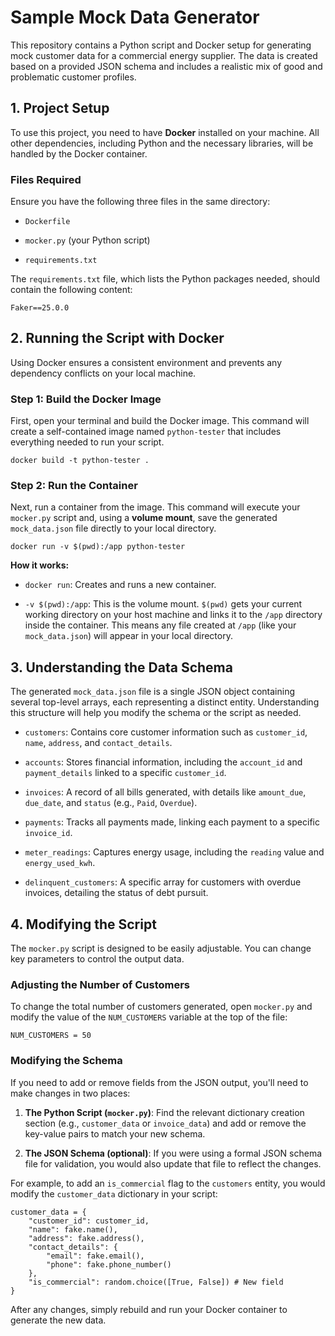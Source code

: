# Sample Mock Data Generator

This repository contains a Python script and Docker setup for generating mock customer data for a commercial energy supplier. The data is created based on a provided JSON schema and includes a realistic mix of good and problematic customer profiles.

## 1. Project Setup

To use this project, you need to have **Docker** installed on your machine. All other dependencies, including Python and the necessary libraries, will be handled by the Docker container.

### Files Required

Ensure you have the following three files in the same directory:

* `Dockerfile`

* `mocker.py` (your Python script)

* `requirements.txt`

The `requirements.txt` file, which lists the Python packages needed, should contain the following content:

```
Faker==25.0.0

```

## 2. Running the Script with Docker

Using Docker ensures a consistent environment and prevents any dependency conflicts on your local machine.

### Step 1: Build the Docker Image

First, open your terminal and build the Docker image. This command will create a self-contained image named `python-tester` that includes everything needed to run your script.

```
docker build -t python-tester .

```

### Step 2: Run the Container

Next, run a container from the image. This command will execute your `mocker.py` script and, using a **volume mount**, save the generated `mock_data.json` file directly to your local directory.

```
docker run -v $(pwd):/app python-tester

```

**How it works:**

* `docker run`: Creates and runs a new container.

* `-v $(pwd):/app`: This is the volume mount. `$(pwd)` gets your current working directory on your host machine and links it to the `/app` directory inside the container. This means any file created at `/app` (like your `mock_data.json`) will appear in your local directory.

## 3. Understanding the Data Schema

The generated `mock_data.json` file is a single JSON object containing several top-level arrays, each representing a distinct entity. Understanding this structure will help you modify the schema or the script as needed.

* `customers`: Contains core customer information such as `customer_id`, `name`, `address`, and `contact_details`.

* `accounts`: Stores financial information, including the `account_id` and `payment_details` linked to a specific `customer_id`.

* `invoices`: A record of all bills generated, with details like `amount_due`, `due_date`, and `status` (e.g., `Paid`, `Overdue`).

* `payments`: Tracks all payments made, linking each payment to a specific `invoice_id`.

* `meter_readings`: Captures energy usage, including the `reading` value and `energy_used_kwh`.

* `delinquent_customers`: A specific array for customers with overdue invoices, detailing the status of debt pursuit.

## 4. Modifying the Script

The `mocker.py` script is designed to be easily adjustable. You can change key parameters to control the output data.

### Adjusting the Number of Customers

To change the total number of customers generated, open `mocker.py` and modify the value of the `NUM_CUSTOMERS` variable at the top of the file:

```
NUM_CUSTOMERS = 50

```

### Modifying the Schema

If you need to add or remove fields from the JSON output, you'll need to make changes in two places:

1. **The Python Script (`mocker.py`)**: Find the relevant dictionary creation section (e.g., `customer_data` or `invoice_data`) and add or remove the key-value pairs to match your new schema.

2. **The JSON Schema (optional)**: If you were using a formal JSON schema file for validation, you would also update that file to reflect the changes.

For example, to add an `is_commercial` flag to the `customers` entity, you would modify the `customer_data` dictionary in your script:

```
customer_data = {
    "customer_id": customer_id,
    "name": fake.name(),
    "address": fake.address(),
    "contact_details": {
        "email": fake.email(),
        "phone": fake.phone_number()
    },
    "is_commercial": random.choice([True, False]) # New field
}

```

After any changes, simply rebuild and run your Docker container to generate the new data.
